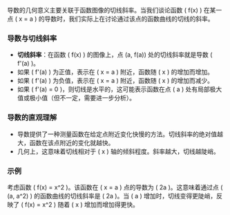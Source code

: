 导数的几何意义主要关联于函数图像的切线斜率。当我们谈论函数 \( f(x) \) 在某一点 \( x = a \) 的导数时，我们实际上在讨论通过该点的函数曲线的切线的斜率。

### 导数与切线斜率
- **切线斜率**：在函数 \( f(x) \) 的图像上，点 (a, f(a)) 处的切线斜率就是导数 \( f'(a) \)。
- 如果 \( f'(a) \) 为正值，表示在 \( x = a \) 附近，函数随 \( x \) 的增加而增加。
- 如果 \( f'(a) \) 为负值，表示在 \( x = a \) 附近，函数随 \( x \) 的增加而减少。
- 如果 \( f'(a) = 0 \)，则切线是水平的，这可能表示函数在点 \( a \) 处有局部极大值或极小值（但不一定，需要进一步分析）。

### 导数的直观理解
- 导数提供了一种测量函数在给定点附近变化快慢的方法。切线斜率的绝对值越大，函数在该点附近的变化就越快。
- 几何上，这意味着切线相对于 \( x \) 轴的倾斜程度。斜率越大，切线越陡峭。

### 示例
考虑函数 \( f(x) = x^2 \)。该函数在 \( x = a \) 点的导数为 \( 2a \)。这意味着通过点 \( (a, a^2) \) 的函数曲线的切线斜率是 \( 2a \)。当 \( a \) 增加时，切线变得更陡峭，反映了 \( f(x) = x^2 \) 随着 \( x \) 增加而增加得更快。


